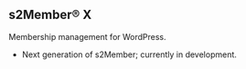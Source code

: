 ## s2Member® X

Membership management for WordPress.

- Next generation of s2Member; currently in development.
